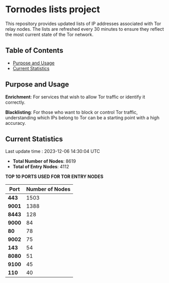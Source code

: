 # Tornodes lists project

This repository provides updated lists of IP addresses associated with Tor relay nodes. The lists are refreshed every 30 minutes to ensure they reflect the most current state of the Tor network.

## Table of Contents

- [Purpose and Usage](#purpose-and-usage)
- [Current Statistics](#current-statistics)


## Purpose and Usage

**Enrichment**: For services that wish to allow Tor traffic or identify it correctly.

**Blacklisting**: For those who want to block or control Tor traffic, understanding which IPs belong to Tor can be a starting point with a high accuracy.

## Current Statistics

Last update time : 2023-12-06 14:30:04 UTC

- **Total Number of Nodes**: 8619
- **Total of Entry Nodes**: 4112

**TOP 10 PORTS USED FOR TOR ENTRY NODES**

| **Port** | **Number of Nodes** |
|------|-----------------|
| **443**   | 1503  |
| **9001**   | 1388  |
| **8443**   | 128  |
| **9000**   | 84  |
| **80**   | 78  |
| **9002**   | 75  |
| **143**   | 54  |
| **8080**   | 51  |
| **9100**   | 45  |
| **110**   | 40  |

